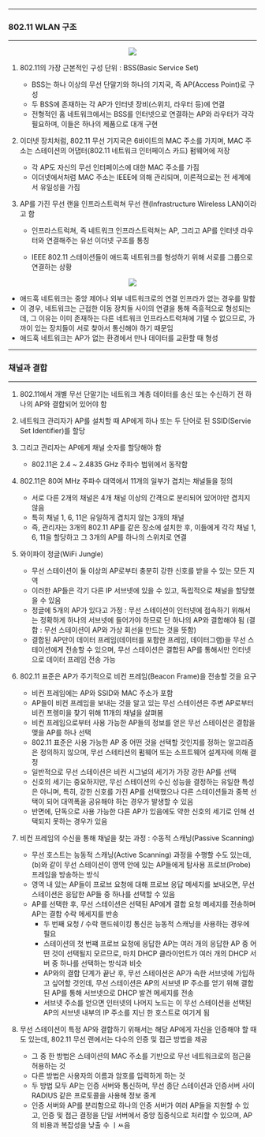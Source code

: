 -----
### 802.11 WLAN 구조
-----
<div align="center">
<img src="https://github.com/user-attachments/assets/44c199b6-a89a-4f4b-a75b-8388237a9525">
</div>

1. 802.11의 가장 근본적인 구성 단위 : BSS(Basic Service Set)
   - BSS는 하나 이상의 무선 단말기와 하나의 기지국, 즉 AP(Access Point)로 구성
   - 두 BSS에 존재하는 각 AP가 인터넷 장비(스위치, 라우터 등)에 연결
   - 전형적인 홈 네트워크에서는 BSS를 인터넷으로 연결하는 AP와 라우터가 각각 필요하며, 이들은 하나의 제품으로 대개 구현

2. 이더넷 장치처럼, 802.11 무선 기지국은 6바이트의 MAC 주소를 가지며, MAC 주소는 스테이션의 어댑터(802.11 네트워크 인터페이스 카드) 펌웨어에 저장
   - 각 AP도 자신의 무선 인터페이스에 대한 MAC 주소를 가짐
   - 이더넷에서처럼 MAC 주소는 IEEE에 의해 관리되며, 이론적으로는 전 세계에서 유일성을 가짐

3. AP를 가진 무선 랜을 인프라스트럭쳐 무선 랜(Infrastructure Wireless LAN)이라고 함
   - 인프라스트럭쳐, 즉 네트워크 인프라스트럭쳐는 AP, 그리고 AP를 인터넷 라우터와 연결해주는 유선 이더넷 구조를 통칭

   - IEEE 802.11 스테이션들이 애드훅 네트워크를 형성하기 위해 서로를 그룹으로 연결하는 상황
<div align="center">
<img src="https://github.com/user-attachments/assets/0bd69a8a-80a3-4309-8728-e5cb2ba13feb">
</div>

   - 애드훅 네트워크는 중앙 제어나 외부 네트워크로의 연결 인프라가 없는 경우를 말함
   - 이 경우, 네트워크는 근접한 이동 장치들 사이의 연결을 통해 즉흥적으로 형성되는데, 그 이유는 이미 존재하는 다른 네트워크 인프라스트럭처에 기댈 수 없으므로, 가까이 있는 장치들이 서로 찾아서 통신해야 하기 때문임
   - 애드훅 네트워크는 AP가 없는 환경에서 만나 데이터를 교환할 때 형성

-----
### 채널과 결합
-----
1. 802.11에서 개별 무선 단말기는 네트워크 계층 데이터를 송신 또는 수신하기 전 하나의 AP와 결합되어 있어야 함
2. 네트워크 관리자가 AP를 설치할 때 AP에게 하나 또는 두 단어로 된 SSID(Servie Set Identifier)를 할당
3. 그리고 관리자는 AP에게 채널 숫자를 할당해야 함
   - 802.11은 2.4 ~ 2.4835 GHz 주파수 범위에서 동작함
4. 802.11은 80여 MHz 주파수 대역에서 11개의 일부가 겹치는 채널들을 정의
   - 서로 다른 2개의 채널은 4개 채널 이상의 간격으로 분리되어 있어야만 겹치지 않음
   - 특히 채널 1, 6, 11은 유일하게 겹치지 않는 3개의 채널
   - 즉, 관리자는 3개의 802.11 AP를 같은 장소에 설치한 후, 이들에게 각각 채널 1, 6, 11을 할당하고 그 3개의 AP를 하나의 스위치로 연결
5. 와이파이 정글(WiFi Jungle)
   - 무선 스테이션이 둘 이상의 AP로부터 충분히 강한 신호를 받을 수 있는 모든 지역
   - 이러한 AP들은 각기 다른 IP 서브넷에 있을 수 있고, 독립적으로 채널을 할당했을 수 있음
   - 정글에 5개의 AP가 있다고 가정 : 무선 스테이션이 인터넷에 접속하기 위해서는 정확하게 하나의 서브넷에 들어가야 하므로 단 하나의 AP와 결합해야 됨 (결합 : 무선 스테이션이 AP와 가상 회선을 만드는 것을 뜻함)
   - 결합된 AP만이 데이터 프레임(데이터를 포함한 프레임, 데이터그램)을 무선 스테이션에게 전송할 수 있으며, 무선 스테이션은 결합된 AP를 통해서만 인터넷으로 데이터 프레임 전송 가능
6. 802.11 표준은 AP가 주기적으로 비컨 프레임(Beacon Frame)을 전송할 것을 요구
   - 비컨 프레임에는 AP와 SSID와 MAC 주소가 포함
   - AP들이 비컨 프레임을 보내는 것을 알고 있는 무선 스테이션은 주변 AP로부터 비컨 프렝미을 찾기 위해 11개의 채널을 살펴봄
   - 비컨 프레임으로부터 사용 가능한 AP들의 정보를 얻은 무선 스테이션은 결합을 맺을 AP를 하나 선택
   - 802.11 표준은 사용 가능한 AP 중 어떤 것을 선택할 것인지를 정하는 알고리즘은 정의하지 않으며, 무선 스테티션의 펌웨어 또는 소프트웨어 설계자에 의해 결정
   - 일반적으로 무선 스테이션은 비컨 시그널의 세기가 가장 강한 AP를 선택
   - 신호의 세기는 중요하지만, 무선 스테이션의 수신 성능을 결정하는 유일한 특성은 아니며, 특히, 강한 신호를 가진 AP를 선택했으나 다른 스테이션들과 중복 선택이 되어 대역폭을 공유해야 하는 경우가 발생할 수 있음
   - 반면에, 단독으로 사용 가능한 다른 AP가 있음에도 약한 신호의 세기로 인해 선택되지 못하는 경우가 있음

7. 비컨 프레임의 수신을 통해 채널을 찾는 과정 : 수동적 스캐닝(Passive Scanning)
   - 무선 호스트는 능동적 스캐닝(Active Scanning) 과정을 수행할 수도 있는데, (b)와 같이 무선 스테이션이 영역 안에 있는 AP들에게 탐사용 프로브(Probe) 프레임을 방송하는 방식
   - 영역 내 있는 AP들이 프로브 요청에 대해 프로브 응답 메세지를 보내오면, 무선 스테이션은 응답한 AP들 중 하나를 선택할 수 있음
   - AP를 선택한 후, 무선 스테이션은 선택된 AP에게 결합 요청 메세지를 전송하며 AP는 결합 수락 메세지를 반송
     + 두 번째 요청 / 수락 핸드쉐이킹 통신은 능동적 스캐닝을 사용하는 경우에 필요
     + 스테이션의 첫 번쨰 프로브 요청에 응답한 AP는 여러 개의 응답한 AP 중 어떤 것이 선택될지 모르므로, 마치 DHCP 클라이언트가 여러 개의 DHCP 서버 중 하나를 선택하는 방식과 비슷
     + AP와의 결합 단계가 끝난 후, 무선 스테이션은 AP가 속한 서브넷에 가입하고 싶어할 것인데, 무선 스테이션은 AP의 서브넷 IP 주소를 얻기 위해 결합된 AP를 통해 서브넷으로 DHCP 발견 메세지를 전송
     + 서브넷 주소를 얻으면 인터넷의 나머지 노드는 이 무선 스테이션을 선택된 AP의 서브넷 내부의 IP 주소를 지닌 한 호스트로 여기게 됨

8. 무선 스테이션이 특정 AP와 결합하기 위해서는 해당 AP에게 자신을 인증해야 할 때도 있는데, 802.11 무선 랜에서는 다수의 인증 및 접근 방법을 제공
   - 그 중 한 방법은 스테이션의 MAC 주소를 기반으로 무선 네트워크로의 접근을 허용하는 것
   - 다른 방법은 사용자의 이름과 암호를 입력하게 하는 것
   - 두 방법 모두 AP는 인증 서버와 통신하며, 무선 종단 스테이션과 인증서버 사이 RADIUS 같은 프로토콜을 사용해 정보 중계
   - 인증 서버와 AP를 분리함으로 하나의 인증 서버가 여러 AP들을 지원할 수 있고, 인증 및 접근 결정을 단일 서버에서 중앙 집중식으로 처리할 수 있으며, AP의 비용과 복잡성을 낮출 수 ㅣㅆ음
 
